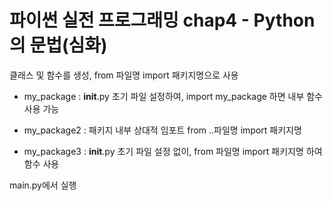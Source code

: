 # 파이썬 실전 프로그래밍 chap4 - Python의 문법(심화)
클래스 및 함수를 생성, from 파일명 import 패키지명으로 사용

- my_package : __init__.py 초기 파일 설정하여, import my_package 하면 내부 함수 사용 가능

  
- my_package2 : 패키지 내부 상대적 임포트 from ..파일명 import 패키지명


- my_package3 : __init__.py 초기 파일 설정 없이, from 파일명 import 패키지명 하여 함수 사용


main.py에서 실행
